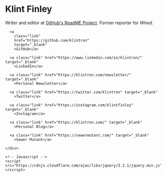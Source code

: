 <!DOCTYPE html>

<html>
  <head>
    <meta name="viewport" content="width=device-width, initial-scale=1" />
    <meta charset="UTF-8" />
    <title>Klint Finley</title>
    <link rel="stylesheet" href="style.css" />
    <link rel="stylesheet" href="font-awesome.css" />
    <link rel="stylesheet" href="assets/css/font-awesome.min.css" />
    <link rel="icon" href="" type="image/x-icon" />
  </head>

  <body>
    <h1>Klint Finley</h1>
    <div id="description">
      Writer and editor at <a href="https://github.com/readme">GitHub's ReadME Project</a>. Former reporter for <em>Wired</em>.
    </div>
    <div id="links">
       
      <a
        class="link"
        href="https://github.com/klintron"
        target="_blank"
        >GitHub</a>

      <a class="link" href="https://www.linkedin.com/in/klintron/" target="_blank"
        >LinkedIn</a>

      <a class="link" href="https://klintron.com/newsletter/" target="_blank"
        >Personal Newsletter</a>

      <a class="link" href="https://twitter.com/klintron" target="_blank"
        >Twitter</a>

      <a class="link" href="https://instagram.com/klintfinley" target="_blank"
        >Instagram</a>

      <a class="link" href="https://klintron.com/" target="_blank"
        >Personal Blog</a>
      
      <a class="link" href="https://sewermutant.com/" target="_blank"
        >Sewer Mutant</a> 

    </div>

    <!-- Javascript -->
    <script src="https://cdnjs.cloudflare.com/ajax/libs/jquery/3.2.1/jquery.min.js"></script>
  </body>
</html>